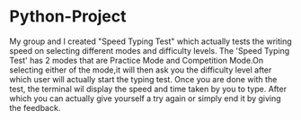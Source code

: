 # Python-Project
My group and I created "Speed Typing Test" which actually tests the writing speed on selecting different modes and difficulty levels.
The 'Speed Typing Test' has 2 modes that are Practice Mode and Competition Mode.On selecting either of the mode,it will then ask you the difficulty level after which user will actually
start the typing test.
Once you are done with the test, the terminal wil display the speed and time taken by you to type. After which you can actually give yourself a try again or simply end it by giving the feedback.

